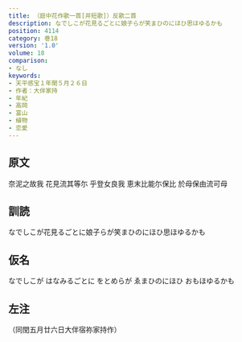 ```yaml
---
title: （庭中花作歌一首[并短歌]）反歌二首
description: なでしこが花見るごとに娘子らが笑まひのにほひ思ほゆるかも
position: 4114
category: 巻18
version: '1.0'
volume: 18
comparison:
- なし
keywords:
- 天平感宝１年閏５月２６日
- 作者：大伴家持
- 年紀
- 高岡
- 富山
- 植物
- 恋愛
---
```


## 原文

奈泥之故我 花見流其等尓 乎登女良我 恵末比能尓保比 於母保由流可母

## 訓読

なでしこが花見るごとに娘子らが笑まひのにほひ思ほゆるかも

## 仮名

なでしこが はなみるごとに をとめらが ゑまひのにほひ おもほゆるかも

## 左注

（同閏五月廿六日大伴宿祢家持作）
